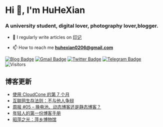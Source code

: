 <h1 align="left">Hi 👋, I'm HuHeXian</h1>
<h3 align="left">A university student, digital lover, photography lover,blogger.</h3>

- 📝 I regularly write articles on [印记](https://yinji.org)

- 📫 How to reach me **huhexian0206@gmail.com**

<div align="left">

[![Blog Badge](https://img.shields.io/badge/Blog-yinji.org-blue?style=flat&logo=wordpress&labelColor=555&logoColor=white)](https://yinji.org/)
[![Gmail Badge](https://img.shields.io/badge/Gmail-huhexian0206@gmail.com-blue?style=flat&labelColor=555&logo=gmail&link=mailto:huhexian0206@gmail.com&logoColor=fff)](mailto:huhexian0206@gmail.com)
[![Twitter Badge](https://img.shields.io/badge/Twitter-@huhexian-blue?style=flat&labelColor=555&logo=twitter&logoColor=fff)](https://twitter.com/huhexian)
[![Telegram Badge](https://img.shields.io/badge/t.me-@huhexian-blue?style=flat&labelColor=555&logo=telegram&logoColor=fff)](https://t.me/huhexian)
![Visitors](https://visitor-badge.laobi.icu/badge?page_id=huhexian.huhexian) 
</div> 

## 博客更新
<!-- BLOG-POST-LIST:START -->
- [使用 CloudCone 的第 7 个月](https://yinji.org/5166.html)
- [互联网生存法则：不与他人争辩](https://yinji.org/5163.html)
- [周报 #05 – 换电池、动态博客还是静态博客？](https://yinji.org/5153.html)
- [年轻人的第一份博客手册](https://yinji.org/5150.html)
- [昭萍之光：萍乡博物馆](https://yinji.org/5149.html)
<!-- BLOG-POST-LIST:END -->
